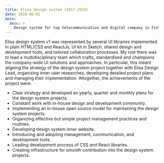 ```yaml
---
title: Elisa design system (2017-2018)
date: 2018-06-01
meta:
  desc: >
    Design system for top telecommunication and digital company in Finland
---
```


Elisa design system v1 was represented by several UI libraries implemented in plain HTML/CSS and ReactJs, UI kit in Sketch, shared design and development tools, and tailored collaboration processes. My role there was to lead a multidisciplinary team which crafts, standardised and champions the company-wide UI solutions and approaches. In particular, this meant aligning the strategy of the design system project together with Elisa Design Lead, organizing inner user researches, developing detailed project plans and managing their implementation. Altogether, the achievements of the project were:

- Clear strategy and developed an yearly, quarter and monthly plans for the design system projects.
- Constant work with in-house design and development community.
- Implementing an in-house open source model for maintaining the design system projects.
- Organizing effective but simple project management practices and routines.
- Developing design system inner website.
- Introducing and adopting management, communication, and development tools.
- Leading development process of CSS and React libraries.
- Creating infrastructure for smooth contribution into the design system projects.
